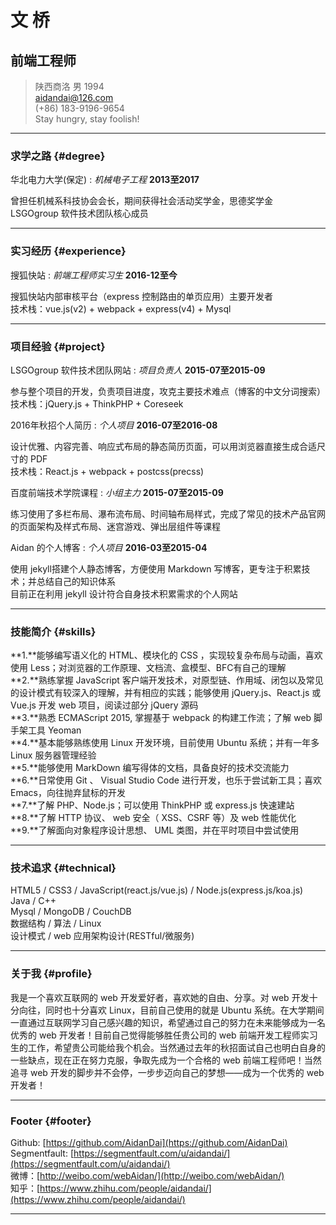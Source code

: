 # 文 桥 
## 前端工程师

> 陕西商洛 男 1994  
> aidandai@126.com  
> (+86) 183-9196-9654  
> Stay hungry, stay foolish!

------

### 求学之路 {#degree}

华北电力大学(保定)
: *机械电子工程*
  __2013至2017__

  曾担任机械系科技协会会长，期间获得社会活动奖学金，思德奖学金  
  LSGOgroup 软件技术团队核心成员
  
------

### 实习经历 {#experience}

搜狐快站
: *前端工程师实习生*
  __2016-12至今__

  搜狐快站内部审核平台（express 控制路由的单页应用）主要开发者   
  技术栈：vue.js(v2) + webpack + express(v4) + Mysql

------

### 项目经验 {#project}

LSGOgroup 软件技术团队网站
: *项目负责人*
  __2015-07至2015-09__

  参与整个项目的开发，负责项目进度，攻克主要技术难点（博客的中文分词搜索）  
  技术栈：jQuery.js + ThinkPHP + Coreseek


2016年秋招个人简历
: *个人项目*
  __2016-07至2016-08__

  设计优雅、内容完善、响应式布局的静态简历页面，可以用浏览器直接生成合适尺寸的 PDF  
  技术栈：React.js + webpack + postcss(precss)


百度前端技术学院课程
: *小组主力*
  __2015-07至2015-09__

  练习使用了多栏布局、瀑布流布局、时间轴布局样式，完成了常见的技术产品官网的页面架构及样式布局、迷宫游戏、弹出层组件等课程


Aidan 的个人博客
: *个人项目*
  __2016-03至2015-04__

  使用 jekyll搭建个人静态博客，方便使用 Markdown 写博客，更专注于积累技术；并总结自己的知识体系  
  目前正在利用 jekyll 设计符合自身技术积累需求的个人网站


------

### 技能简介 {#skills}

  **1.**能够编写语义化的 HTML、模块化的 CSS ，实现较复杂布局与动画，喜欢使用 Less；对浏览器的工作原理、文档流、盒模型、BFC有自己的理解  
  **2.**熟练掌握 JavaScript 客户端开发技术，对原型链、作用域、闭包以及常见的设计模式有较深入的理解，并有相应的实践；能够使用 jQuery.js、React.js 或 Vue.js 开发 web 项目，阅读过部分 jQuery 源码  
  **3.**熟悉 ECMAScript 2015, 掌握基于 webpack 的构建工作流；了解 web 脚手架工具 Yeoman   
  **4.**基本能够熟练使用 Linux 开发环境，目前使用 Ubuntu 系统；并有一年多 Linux 服务器管理经验  
  **5.**能够使用 MarkDown 编写得体的文档，具备良好的技术交流能力  
  **6.**日常使用 Git 、 Visual Studio Code 进行开发，也乐于尝试新工具；喜欢 Emacs，向往抛弃鼠标的开发  
  **7.**了解 PHP、Node.js；可以使用 ThinkPHP 或 express.js 快速建站  
  **8.**了解 HTTP 协议、 web 安全（ XSS、CSRF 等）及 web 性能优化  
  **9.**了解面向对象程序设计思想、 UML 类图，并在平时项目中尝试使用  

-------

### 技术追求 {#technical}

  HTML5 / CSS3 / JavaScript(react.js/vue.js) / Node.js(express.js/koa.js)  
  Java / C++  
  Mysql / MongoDB / CouchDB  
  数据结构 / 算法 / Linux  
  设计模式 / web 应用架构设计(RESTful/微服务)

------

### 关于我 {#profile}

我是一个喜欢互联网的 web 开发爱好者，喜欢她的自由、分享。对 web 开发十分向往，同时也十分喜欢 Linux，目前自己使用的就是 Ubuntu 系统。在大学期间一直通过互联网学习自己感兴趣的知识，希望通过自己的努力在未来能够成为一名优秀的 web 开发者！目前自己觉得能够胜任贵公司的 web 前端开发工程师实习生的工作，希望贵公司能给我个机会。当然通过去年的秋招面试自己也明白自身的一些缺点，现在正在努力克服，争取先成为一个合格的 web 前端工程师吧！当然追寻 web 开发的脚步并不会停，一步步迈向自己的梦想——成为一个优秀的 web 开发者！

------

### Footer {#footer}

Github: [https://github.com/AidanDai](https://github.com/AidanDai)  
Segmentfault: [https://segmentfault.com/u/aidandai/](https://segmentfault.com/u/aidandai/)  
微博：[http://weibo.com/webAidan/](http://weibo.com/webAidan/)  
知乎：[https://www.zhihu.com/people/aidandai/](https://www.zhihu.com/people/aidandai/)

------